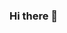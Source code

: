 ### Hi there 👋

<!--
**Sammienator/sammienator** is a ✨ _special_ ✨ repository because its `README.md` (this file) appears on your GitHub profile.

Here are some ideas to get you started:

- 🔭 I’m currently working on being an excellent Software Engineer.
- 🌱 I’m currently learning the MERN STACK, specializing with REACT, TAILWIND, NODEJS, NEXTJS MONGODB, EXPRESSJS.
- 👯 I’m looking to collaborate on start up projects,personal websites, blogs e.t.c.
- 🤔 I’m looking for help with finding my first coding employment opportunity, as well as discovering new, better and more flexible developer applications.
- 💬 Ask me about anything and everything!Everyday is a chance to learn and un-learn.
- 📫 How to reach me: find me on twitter and Linkedin
- 😄 Pronouns: HE/ HIM
- ⚡ Fun fact: ...Freelancers originally referred to self-employed, sword-wielding mercenaries: literally “free lancers.”
-->
